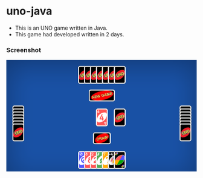 # uno-java
* This is an UNO game written in Java.
* This game had developed written in 2 days.
### Screenshot

![screenshot](screenshot.png "A screenshot of the game")
